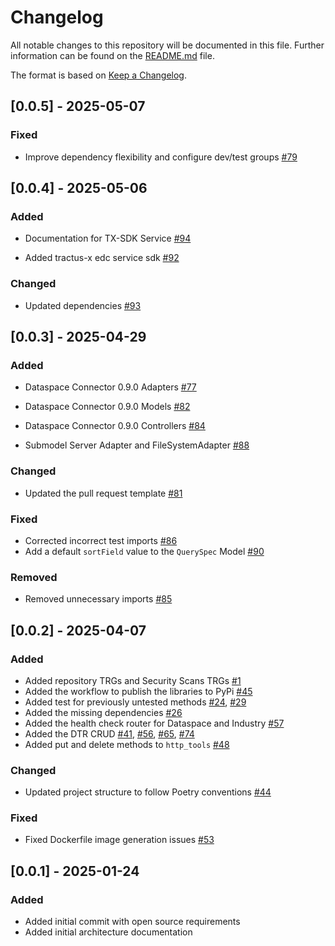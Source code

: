 # Changelog

All notable changes to this repository will be documented in this file.
Further information can be found on the [README.md](README.md) file.

The format is based on [Keep a Changelog](https://keepachangelog.com/en/1.0.0/).

## [0.0.5] - 2025-05-07

### Fixed

- Improve dependency flexibility and configure dev/test groups [#79](https://github.com/eclipse-tractusx/tractusx-sdk/pull/79)

## [0.0.4] - 2025-05-06

### Added

- Documentation for TX-SDK Service [#94](https://github.com/eclipse-tractusx/tractusx-sdk/pull/94)

- Added tractus-x edc service sdk [#92](https://github.com/eclipse-tractusx/tractusx-sdk/pull/92)

### Changed

- Updated dependencies [#93](https://github.com/eclipse-tractusx/tractusx-sdk/pull/93)

## [0.0.3] - 2025-04-29

### Added

- Dataspace Connector 0.9.0 Adapters [#77](https://github.com/eclipse-tractusx/tractusx-sdk/pull/77)
- Dataspace Connector 0.9.0 Models [#82](https://github.com/eclipse-tractusx/tractusx-sdk/pull/82)
- Dataspace Connector 0.9.0 Controllers [#84](https://github.com/eclipse-tractusx/tractusx-sdk/pull/84)

- Submodel Server Adapter and FileSystemAdapter [#88](https://github.com/eclipse-tractusx/tractusx-sdk/pull/88)

### Changed

- Updated the pull request template [#81](https://github.com/eclipse-tractusx/tractusx-sdk/pull/81)

### Fixed

- Corrected incorrect test imports [#86](https://github.com/eclipse-tractusx/tractusx-sdk/pull/86)
- Add a default `sortField` value to the `QuerySpec` Model [#90](https://github.com/eclipse-tractusx/tractusx-sdk/pull/90)

### Removed

- Removed unnecessary imports [#85](https://github.com/eclipse-tractusx/tractusx-sdk/pull/85)

## [0.0.2] - 2025-04-07

### Added

- Added repository TRGs and Security Scans TRGs [#1](https://github.com/eclipse-tractusx/tractusx-sdk/issues/1)
- Added the workflow to publish the libraries to PyPi [#45](https://github.com/eclipse-tractusx/tractusx-sdk/pull/45)
- Added test for previously untested methods [#24](https://github.com/eclipse-tractusx/tractusx-sdk/pull/24), [#29](https://github.com/eclipse-tractusx/industry-core-hub/issues/29)
- Added the missing dependencies [#26](https://github.com/eclipse-tractusx/tractusx-sdk/pull/26)
- Added the health check router for Dataspace and Industry [#57](https://github.com/eclipse-tractusx/tractusx-sdk/issues/57)
- Added the DTR CRUD [#41](https://github.com/eclipse-tractusx/tractusx-sdk/pull/41), [#56](https://github.com/eclipse-tractusx/tractusx-sdk/pull/56), [#65](https://github.com/eclipse-tractusx/tractusx-sdk/pull/65), [#74](https://github.com/eclipse-tractusx/tractusx-sdk/pull/74)
- Added put and delete methods to `http_tools` [#48](https://github.com/eclipse-tractusx/tractusx-sdk/pull/48)

### Changed

- Updated project structure to follow Poetry conventions [#44](https://github.com/eclipse-tractusx/tractusx-sdk/pull/44)

### Fixed

- Fixed Dockerfile image generation issues [#53](https://github.com/eclipse-tractusx/tractusx-sdk/issues/53)

## [0.0.1] - 2025-01-24

### Added

- Added initial commit with open source requirements
- Added initial architecture documentation
